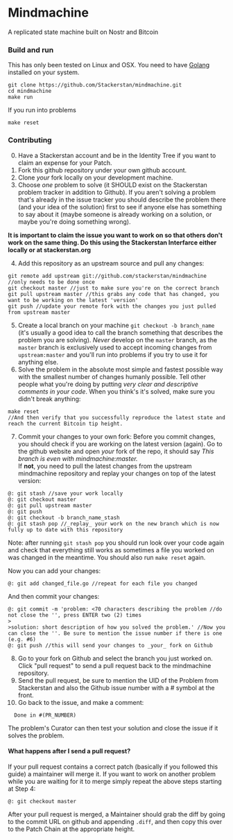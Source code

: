 # Mindmachine
A replicated state machine built on Nostr and Bitcoin

### Build and run
This has only been tested on Linux and OSX. You need to have [Golang](https://go.dev/doc/install) installed on your system.
```
git clone https://github.com/Stackerstan/mindmachine.git
cd mindmachine
make run
```

If you run into problems
```
make reset
```

### Contributing
0. Have a Stackerstan account and be in the Identity Tree if you want to claim an expense for your Patch.
1. Fork this github repository under your own github account.
2. Clone _your_ fork locally on your development machine.
3. Choose _one_ problem to solve (it SHOULD exist on the Stackerstan problem tracker in addition to Github). If you aren't solving a problem that's already in the issue tracker you should describe the problem there (and your idea of the solution) first to see if anyone else has something to say about it (maybe someone is already working on a solution, or maybe you're doing something wrong).

**It is important to claim the issue you want to work on so that others don't work on the same thing. Do this using the Stackerstan Interfarce either locally or at stackerstan.org**

4. Add this repository as an upstream source and pull any changes:
```
git remote add upstream git://github.com/stackerstan/mindmachine //only needs to be done once
git checkout master //just to make sure you're on the correct branch
git pull upstream master //this grabs any code that has changed, you want to be working on the latest 'version'
git push //update your remote fork with the changes you just pulled from upstream master
```
5. Create a local branch on your machine `git checkout -b branch_name` (it's usually a good idea to call the branch something that describes the problem you are solving). _Never_ develop on the `master` branch, as the `master` branch is exclusively used to accept incoming changes from `upstream:master` and you'll run into problems if you try to use it for anything else.
6. Solve the problem in the absolute most simple and fastest possible way with the smallest number of changes humanly possible. Tell other people what you're doing by putting _very clear and descriptive comments in your code_. When you think's it's solved, make sure you didn't break anything:
```
make reset
//And then verify that you successfully reproduce the latest state and reach the current Bitcoin tip height. 
```
  
7. Commit your changes to your own fork:
Before you commit changes, you should check if you are working on the latest version (again). Go to the github website and open _your_ fork of the repo, it should say _This branch is even with mindmachine:master._    
If **not**, you need to pull the latest changes from the upstream mindmachine repository and replay your changes on top of the latest version:
```
@: git stash //save your work locally
@: git checkout master
@: git pull upstream master
@: git push
@: git checkout -b branch_name_stash
@: git stash pop //_replay_ your work on the new branch which is now fully up to date with this repository
```

Note: after running `git stash pop` you should run look over your code again and check that everything still works as sometimes a file you worked on was changed in the meantime. You should also run `make reset` again.

Now you can add your changes:   
```
@: git add changed_file.go //repeat for each file you changed
```

And then commit your changes:
```
@: git commit -m 'problem: <70 characters describing the problem //do not close the '', press ENTER two (2) times
>
>solution: short description of how you solved the problem.' //Now you can close the ''. Be sure to mention the issue number if there is one (e.g. #6)    
@: git push //this will send your changes to _your_ fork on Github
```    
8. Go to your fork on Github and select the branch you just worked on. Click "pull request" to send a pull request back to the mindmachine repository.
9. Send the pull request, be sure to mention the UID of the Problem from Stackerstan and also the Github issue number with a # symbol at the front.  
10. Go back to the issue, and make a comment:
  ```
    Done in #(PR_NUMBER)
  ```
  
  The problem's Curator can then test your solution and close the issue if it solves the problem.

#### What happens after I send a pull request?    
If your pull request contains a correct patch (basically if you followed this guide) a maintainer will merge it.
If you want to work on another problem while you are waiting for it to merge simply repeat the above steps starting at Step 4:
```
@: git checkout master
```
After your pull request is merged, a Maintainer should grab the diff by going to the commit URL on github and appending `.diff`, and then copy this over to the Patch Chain at the appropriate height.
